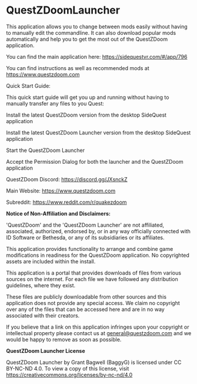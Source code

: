 # QuestZDoomLauncher

This application allows you to change between mods easily without having to manually edit the commandline. It can also download popular mods automatically and help you to get the most out of the QuestZDoom application.

You can find the main application here: https://sidequestvr.com/#/app/796

You can find instructions as well as recommended mods at https://www.questzdoom.com

Quick Start Guide:

This quick start guide will get you up and running without having to manually transfer any files to you Quest:

Install the latest QuestZDoom version from the desktop SideQuest application

Install the latest QuestZDoom Launcher version from the desktop SideQuest application

Start the QuestZDoom Launcher

Accept the Permission Dialog for both the launcher and the QuestZDoom application

QuestZDoom Discord: https://discord.gg/JXsnckZ

Main Website: https://www.questzdoom.com

Subreddit: https://www.reddit.com/r/quakezdoom

<b>Notice of Non-Affiliation and Disclaimers:</b>

'QuestZDoom' and the 'QuestZDoom Launcher' are not affiliated, associated, authorized, endorsed by, or in any way officially connected with ID Software or Bethesda, or any of its subsidiaries or its affiliates.

This application provides functionality to arrange and combine game modifications in readiness for the QuestZDoom application. No copyrighted assets are included within the install.

This application is a portal that provides downloads of files from various sources on the internet. For each file we have followed any distribution guidelines, where they exist.

These files are publicly downloadable from other sources and this application does not provide any special access. We claim no copyright over any of the files that can be accessed here and are in no way associated with their creators.

If you believe that a link on this application infringes upon your copyright or intellectual property please contact us at general@questzdoom.com and we would be happy to remove as soon as possible.

<b>QuestZDoom Launcher License</b>

QuestZDoom Launcher by Grant Bagwell (BaggyG) is licensed under CC BY-NC-ND 4.0. To view a copy of this license, visit https://creativecommons.org/licenses/by-nc-nd/4.0
